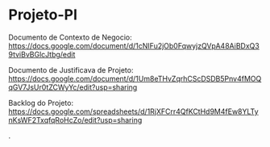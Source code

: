 # Projeto-PI

Documento de Contexto de Negocio:
https://docs.google.com/document/d/1cNIFu2jOb0FqwyjzQVpA48AiBDxQ39tviBvBGlcJtbg/edit

Documento de Justificava de Projeto:
https://docs.google.com/document/d/1Um8eTHvZqrhCScDSDB5Pnv4fMOQqGV7JsUr0tZCWyYc/edit?usp=sharing

Backlog do Projeto:
https://docs.google.com/spreadsheets/d/1RjXFCrr4QfKCtHd9M4fEw8YLTynKsWF2TxqfqRoHcZo/edit?usp=sharing

.
